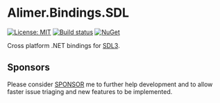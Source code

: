 # Alimer.Bindings.SDL

[![License: MIT](https://img.shields.io/badge/License-MIT-green.svg)](https://github.com/amerkoleci/Alimer.Bindings.SDL/blob/main/LICENSE)
[![Build status](https://github.com/amerkoleci/Alimer.Bindings.SDL/workflows/Build/badge.svg)](https://github.com/amerkoleci/Alimer.Bindings.SDL/actions)
[![NuGet](https://img.shields.io/nuget/v/Alimer.Bindings.SDL.svg)](https://www.nuget.org/packages/Alimer.Bindings.SDL)

Cross platform .NET bindings for [SDL3](https://github.com/libsdl-org/SDL).

## Sponsors
Please consider [SPONSOR](https://github.com/sponsors/amerkoleci) me to further help development and to allow faster issue triaging and new features to be implemented.
